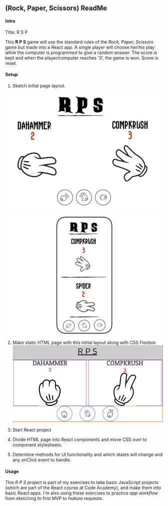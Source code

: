 
## (Rock, Paper, Scissors) ReadMe

#### Intro
Title: R S P

This **R P S** game will use the standard rules of the *Rock, Paper, Scissors* game but made into a React app.  A single player will choose her/his play while the computer is programmed to give a random answer.  The score is kept and when the player/computer reaches '3', the game is won.  Score is reset.

#### Setup
1. Sketch initial page layout.

  ![Desktop layout](./screenshots/RPS_sketch1_desktop.jpeg)

  ![Mobile layout](./screenshots/RPS_sketch1_mobile.jpeg)

2. Make static HTML page with this initial layout along with CSS Flexbox
  ![HTML and CSS Flexbox sketch](./screenshots/static_sketch.jpg)

3. Start React project
4. Divide HTML page into React components and move CSS over to component stylesheets.
5. Determine methods for UI functionality and which states will change and any onClick event to handle.

#### Usage
This *R P S* project is part of my exercises to take basic JavaScript projects (which are part of the React course at Code Academy), and make them into basic React apps.  I'm also using these exercises to practice *app workflow* from sketching to first MVP to feature requests.
